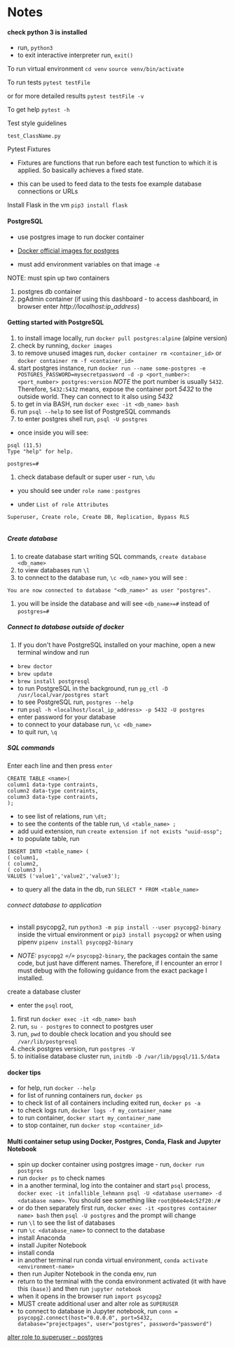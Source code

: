 # Notes


#### check python 3 is installed
- run, `python3`
- to exit interactive interpreter run, `exit()`


To run virtual environment
`cd venv`
`source venv/bin/activate`

To run tests `pytest testFile`

or for more detailed results `pytest testFile -v`

To get help `pytest -h`

Test style guidelines

`test_ClassName.py`

Pytest Fixtures

- Fixtures are functions that run before each test function to which it is applied. So basically achieves a fixed state.

- this can be used to feed data to the tests foe example database connections or URLs

Install Flask in the vm `pip3 install flask`

#### PostgreSQL

- use postgres image to run docker container

- [Docker official images for postgres](https://hub.docker.com/_/postgres)

- must add environment variables on that image `-e`

NOTE: must spin up two containers 
1. postgres db container
1. pgAdmin container (if using this dashboard  - to access dashboard, in browser enter *http://localhost:ip_address*)

#### Getting started with PostgreSQL

1. to install image locally, run `docker pull postgres:alpine` (alpine version)
1. check by running, `docker images`
1. to remove unused images run, `docker container rm <container_id>` or `docker container rm -f <container_id>`
1. start postgres instance, run `docker run --name some-postgres -e POSTGRES_PASSWORD=mysecretpassword -d -p <port_number>:<port_number> postgres:version` *NOTE* the port number is usually `5432`. Therefore, `5432:5432` means, expose the container port *5432* to the outside world. They can connect to it also using *5432*
1. to get in via BASH, run `docker exec -it <db_name> bash`
1. run `psql --help` to see list of PostgreSQL commands
1. to enter postgres shell run, `psql -U postgres`
- once inside you will see:
```
psql (11.5)
Type "help" for help.

postgres=#

```

1. check database default or super user - run, `\du`

- you should see under `role name` : `postgres`

- under `List of role Attributes`

```
Superuser, Create role, Create DB, Replication, Bypass RLS
 
```

##### Create database

1. to create database start writing SQL commands, `create database <db_name>`
1. to view databases run `\l`
1. to connect to the database run, `\c <db_name>` you will see :

```
You are now connected to database "<db_name>" as user "postgres".

```

1. you will be inside the database and will see `<db_name>=#` instead of `postgres=#`

##### Connect to database outside of docker

1. If you don't have PostgreSQL installed on your machine, open a new terminal window and run 

- `brew doctor` 
- `brew update`
- `brew install postgresql`
- to run PostgreSQL in the background, run `pg_ctl -D /usr/local/var/postgres start`
- to see PostgreSQL run, `postgres --help`
- run `psql -h <localhost/local_ip_address> -p 5432 -U postgres`
- enter password for your database
- to connect to your database run, `\c <db_name>`
- to quit run, `\q`

##### SQL commands

Enter each line and then press `enter`

```
CREATE TABLE <name>(
column1 data-type contraints,
column2 data-type contraints,
column3 data-type contraints,
);
```
- to see list of relations, run `\dt;`
- to see the contents of the table run, `\d <table_name> ;`
- add uuid extension, run `create extension if not exists "uuid-ossp";`
- to populate table, run 

```
INSERT INTO <table_name> (
( column1,
( column2,
( column3 )
VALUES ('value1','value2','value3');
```
- to query all the data in the db, run `SELECT * FROM <table_name>`

###### connect database to application
- install psycopg2, run `python3 -m pip install --user psycopg2-binary` inside the virtual environment or `pip3 install psycopg2` or when using pipenv `pipenv install psycopg2-binary`

- *NOTE:* `psycopg2` *=/=* `psycopg2-binary`, the packages contain the same code, but just have different names. Therefore, if I encounter an error I must debug with the following guidance from the exact package I installed.

create a database cluster

- enter the `psql` root, 
1. first run `docker exec -it <db_name> bash`
1. run, `su - postgres` to connect to postgres user
1. run, `pwd` to double check location and you should see `/var/lib/postgresql`
1. check postgres version, run `postgres -V` 
1. to initialise database cluster run, `initdb -D /var/lib/pgsql/11.5/data`


#### docker tips

- for help, run `docker --help`
- for list of running containers run, `docker ps`
- to check list of all containers including exited run, `docker ps -a`
- to check logs run, `docker logs -f my_container_name`
- to run container,  `docker start my_container_name`
- to stop container, run `docker stop <container_id>`

#### Multi container setup using Docker, Postgres, Conda, Flask and Jupyter Notebook

- spin up docker container using postgres image - run, `docker run postgres`
- run `docker ps` to check names
- in a another terminal, log into the container and start `psql` process, `docker exec -it infallible_lehmann psql -U <database username> -d <database name>`. You should see something like `root@b6e4e4c52f20:/#`
- or do then separately first run, `docker exec -it <postgres container name> bash` then `psql -U postgres` and the prompt will change
- run `\l` to see the list of databases
- run `\c <database_name>` to connect to the database
- install Anaconda 
- install Jupiter Notebook
- install conda
- in another terminal run conda virtual environment, `conda activate <environment-name>`
- then run Jupiter Notebook in the conda env, run 
- return to the terminal with the conda environment activated (it with have this `(base)`) and then run `jupyter notebook`
- when it opens in the browser run `import psycopg2`
- MUST create additional user and alter role as `SUPERUSER`  
- to connect to database in Jupyter notebook, run `conn = psycopg2.connect(host="0.0.0.0", port=5432, database="projectpages", user="postgres", password="password")`

[alter role to superuser - postgres](https://chartio.com/resources/tutorials/how-to-change-a-user-to-superuser-in-postgresql/)


